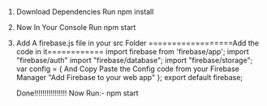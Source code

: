 1. Download Dependencies
    Run  npm install
2. Now In Your Console Run npm start
3. Add A firebase.js file in your src Folder
    ==================Add the code in it============
              import firebase from 'firebase/app';
              import "firebase/auth"
              import "firebase/database";
              import "firebase/storage";
              var config = {
                   And Copy Paste the Config code from your Firebase Manager "Add Firebase to your web app"
                };
              export default firebase;
              
    Done!!!!!!!!!!!!!!!! Now Run:- npm start

